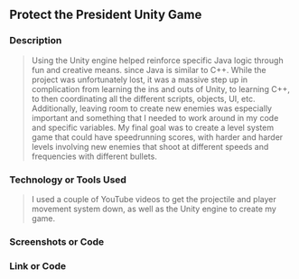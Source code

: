 ## Protect the President Unity Game

### Description
> Using the Unity engine helped reinforce specific Java logic through fun and creative means. since Java is similar to C++. While the project was unfortunately lost, it was a massive step up in complication from learning the ins and outs of Unity, to learning C++, to then coordinating all the different scripts, objects, UI, etc. Additionally, leaving room to create new enemies was especially important and something that I needed to work around in my code and specific variables. My final goal was to create a level system game that could have speedrunning scores, with harder and harder levels involving new enemies that shoot at different speeds and frequencies with different bullets.

### Technology or Tools Used
> I used a couple of YouTube videos to get the projectile and player movement system down, as well as the Unity engine to create my game.

### Screenshots or Code


### Link or Code

